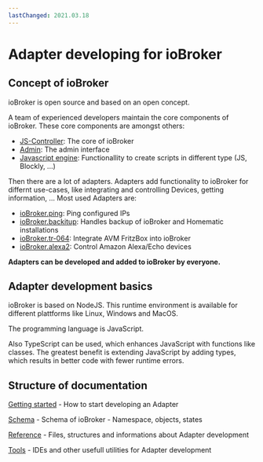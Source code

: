 ```yaml
---
lastChanged: 2021.03.18
---
```

# Adapter developing for ioBroker

## Concept of ioBroker

ioBroker is open source and based on an open concept.

A team of experienced developers maintain the core components of ioBroker.
These core components are amongst others:

* [JS-Controller](https://github.com/ioBroker/ioBroker.js-controller):  The core of ioBroker
* [Admin](https://github.com/ioBroker/ioBroker.admin): The admin interface
* [Javascript engine](https://github.com/ioBroker/ioBroker.javascript): Functionallity to create scripts in different type (JS, Blockly, ...)

Then there are a lot of adapters. Adapters add functionality to ioBroker for differnt use-cases, like integrating and controlling Devices, getting information, ...
Most used Adapters are:

* [ioBroker.ping](https://github.com/ioBroker/ioBroker.ping): Ping configured IPs
* [ioBroker.backitup](https://github.com/simatec/ioBroker.backitup): Handles backup of ioBroker and Homematic installations
* [ioBroker.tr-064](https://github.com/iobroker-community-adapters/ioBroker.tr-064): Integrate AVM FritzBox into ioBroker
* [ioBroker.alexa2](https://github.com/Apollon77/ioBroker.alexa2): Control Amazon Alexa/Echo devices

**Adapters can be developed and added to ioBroker by everyone.**

## Adapter development basics

ioBroker is based on NodeJS. This runtime environment is available for different plattforms like Linux, Windows and MacOS.

The programming language is JavaScript.

Also TypeScript can be used, which enhances JavaScript with functions like classes. The greatest benefit is extending JavaScript by adding types, which results in better code with fewer runtime errors.

## Structure of documentation

[Getting started](gettingstarted/gettingstarted.md) - How to start developing an Adapter

[Schema](schema/schema.md) - Schema of ioBroker - Namespace, objects, states

[Reference]() - Files, structures and informations about Adapter development

[Tools]() - IDEs and other usefull utilities for Adapter development

